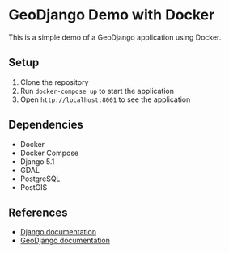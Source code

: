# GeoDjango Demo with Docker

This is a simple demo of a GeoDjango application using Docker.

## Setup

1. Clone the repository
2. Run `docker-compose up` to start the application
3. Open `http://localhost:8001` to see the application

## Dependencies

- Docker
- Docker Compose
- Django 5.1
- GDAL
- PostgreSQL
- PostGIS

## References

- [Django documentation](https://docs.djangoproject.com/en/5.1/)
- [GeoDjango documentation](https://docs.djangoproject.com/en/5.1/ref/contrib/gis/)